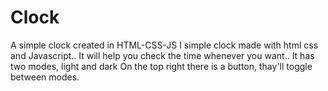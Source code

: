 # Clock
A simple clock created in HTML-CSS-JS
I simple clock made with html css and Javascript..
It will help you check the time whenever you want..
It has two modes, light and dark
On the top right there is a button, thay'll toggle between modes.
